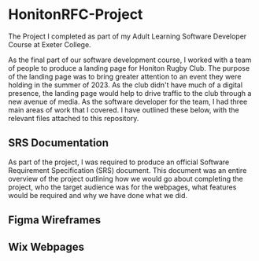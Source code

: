 # HonitonRFC-Project
The Project I completed as part of my Adult Learning Software Developer Course at Exeter College.

<p>
  As the final part of our software development course, I worked with a team of people to produce a landing page for Honiton Rugby Club. The purpose of the landing page was to bring greater attention to an event they were holding in the summer of 2023. As the club didn't have much of a digital presence, the landing page would help to drive traffic to the club through a new avenue of media. As the software developer for the team, I had three main areas of work that I covered. I have outlined these below, with the relevant files attached to this repository.
</p>

<h2> SRS Documentation </h2>

<p>
  As part of the project, I was required to produce an official Software Requirement Specification (SRS) document. This document was an entire overview of the project outlining how we would go about completing the project, who the target audience was for the webpages, what features would be required and why we have done what we did.   
</p>

<h2> Figma Wireframes </h2>

<p>
  
</p>


<h2> Wix Webpages </h2>

<p>
  
</p>
